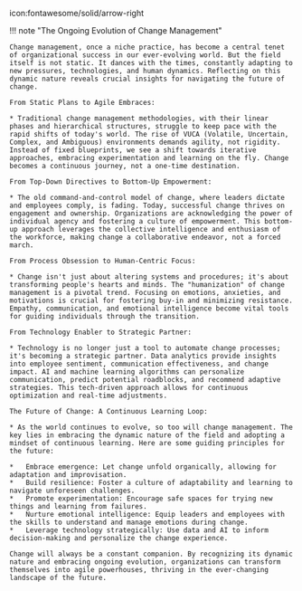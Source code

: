 icon:fontawesome/solid/arrow-right

!!! note "The Ongoing Evolution of Change Management"

    Change management, once a niche practice, has become a central tenet of organizational success in our ever-evolving world. But the field itself is not static. It dances with the times, constantly adapting to new pressures, technologies, and human dynamics. Reflecting on this dynamic nature reveals crucial insights for navigating the future of change.

    From Static Plans to Agile Embraces:

    * Traditional change management methodologies, with their linear phases and hierarchical structures, struggle to keep pace with the rapid shifts of today's world. The rise of VUCA (Volatile, Uncertain, Complex, and Ambiguous) environments demands agility, not rigidity. Instead of fixed blueprints, we see a shift towards iterative approaches, embracing experimentation and learning on the fly. Change becomes a continuous journey, not a one-time destination.

    From Top-Down Directives to Bottom-Up Empowerment:

    * The old command-and-control model of change, where leaders dictate and employees comply, is fading. Today, successful change thrives on engagement and ownership. Organizations are acknowledging the power of individual agency and fostering a culture of empowerment. This bottom-up approach leverages the collective intelligence and enthusiasm of the workforce, making change a collaborative endeavor, not a forced march.

    From Process Obsession to Human-Centric Focus:

    * Change isn't just about altering systems and procedures; it's about transforming people's hearts and minds. The "humanization" of change management is a pivotal trend. Focusing on emotions, anxieties, and motivations is crucial for fostering buy-in and minimizing resistance. Empathy, communication, and emotional intelligence become vital tools for guiding individuals through the transition.

    From Technology Enabler to Strategic Partner:

    * Technology is no longer just a tool to automate change processes; it's becoming a strategic partner. Data analytics provide insights into employee sentiment, communication effectiveness, and change impact. AI and machine learning algorithms can personalize communication, predict potential roadblocks, and recommend adaptive strategies. This tech-driven approach allows for continuous optimization and real-time adjustments.

    The Future of Change: A Continuous Learning Loop:

    * As the world continues to evolve, so too will change management. The key lies in embracing the dynamic nature of the field and adopting a mindset of continuous learning. Here are some guiding principles for the future:

    *	Embrace emergence: Let change unfold organically, allowing for adaptation and improvisation.
    *	Build resilience: Foster a culture of adaptability and learning to navigate unforeseen challenges.
    *	Promote experimentation: Encourage safe spaces for trying new things and learning from failures.
    *	Nurture emotional intelligence: Equip leaders and employees with the skills to understand and manage emotions during change.
    *	Leverage technology strategically: Use data and AI to inform decision-making and personalize the change experience.
    
    Change will always be a constant companion. By recognizing its dynamic nature and embracing ongoing evolution, organizations can transform themselves into agile powerhouses, thriving in the ever-changing landscape of the future.
